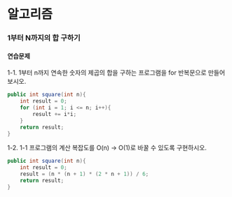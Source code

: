 # 알고리즘

### 1부터 N까지의 합 구하기

#### 연습문제

1-1. 1부터 n까지 연속한 숫자의 제곱의 합을 구하는 프로그램을 for 반복문으로 만들어 보시오.

```java
public int square(int n){
	int result = 0;
	for (int i = 1; i <= n; i++){
		result += i*i;
	}
	return result;
}
```

1-2. 1-1 프로그램의 계산 복잡도를 O(n) -> O(1)로 바꿀 수 있도록 구현하시오.

```java
public int square(int n){
	int result = 0;
	result = (n * (n + 1) * (2 * n + 1)) / 6;
	return result;
}
```


